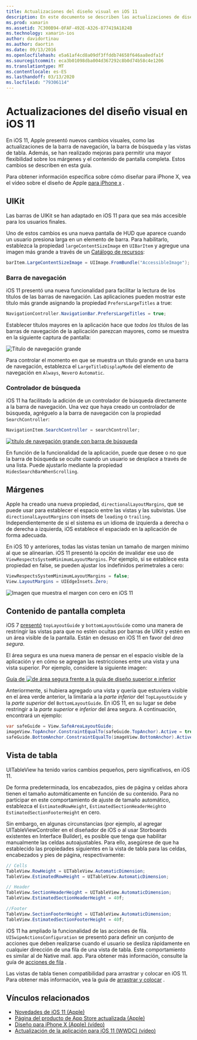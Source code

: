 ```yaml
---
title: Actualizaciones del diseño visual en iOS 11
description: En este documento se describen las actualizaciones de diseño visual que se introdujeron en iOS 11. Se describen los cambios en las barras de navegación, los controladores de búsqueda, los márgenes, el contenido de pantalla completa y las vistas de tabla.
ms.prod: xamarin
ms.assetid: 7C300B94-0FAF-492E-A326-877419A1824B
ms.technology: xamarin-ios
author: davidortinau
ms.author: daortin
ms.date: 09/13/2016
ms.openlocfilehash: e5a61af4cd8a09df3ffddb74658f646aa8edfa1f
ms.sourcegitcommit: eca3b01098dba004d367292c8b0d74b58c4e1206
ms.translationtype: MT
ms.contentlocale: es-ES
ms.lasthandoff: 03/13/2020
ms.locfileid: "79306114"
---
```

# <a name="visual-design-updates-in-ios-11"></a>Actualizaciones del diseño visual en iOS 11

En iOS 11, Apple presentó nuevos cambios visuales, como las actualizaciones de la barra de navegación, la barra de búsqueda y las vistas de tabla. Además, se han realizado mejoras para permitir una mayor flexibilidad sobre los márgenes y el contenido de pantalla completa. Estos cambios se describen en esta guía. 

Para obtener información específica sobre cómo diseñar para iPhone X, vea el vídeo sobre el diseño de Apple [para iPhone x](https://developer.apple.com/videos/play/fall2017/801/) .

## <a name="uikit"></a>UIKit

Las barras de UIKit se han adaptado en iOS 11 para que sea más accesible para los usuarios finales.

Uno de estos cambios es una nueva pantalla de HUD que aparece cuando un usuario presiona larga en un elemento de barra. Para habilitarlo, establezca la propiedad `largeContentSizeImage` en `UIBarItem` y agregue una imagen más grande a través de un [Catálogo de recursos](~/ios/app-fundamentals/images-icons/displaying-an-image.md):

```csharp
barItem.LargeContentSizeImage = UIImage.FromBundle("AccessibleImage");
```

### <a name="navigation-bar"></a>Barra de navegación
iOS 11 presentó una nueva funcionalidad para facilitar la lectura de los títulos de las barras de navegación. Las aplicaciones pueden mostrar este título más grande asignando la propiedad `PrefersLargeTitles` a true:

```csharp
NavigationController.NavigationBar.PrefersLargeTitles = true;
```

Establecer títulos mayores en la aplicación hace que _todos los_ títulos de las barras de navegación de la aplicación parezcan mayores, como se muestra en la siguiente captura de pantalla:

![Título de navegación grande](visual-design-images/image7.png)

Para controlar el momento en que se muestra un título grande en una barra de navegación, establezca el `LargeTitleDisplayMode` del elemento de navegación en `Always`, `Never`o `Automatic`.

### <a name="search-controller"></a>Controlador de búsqueda

iOS 11 ha facilitado la adición de un controlador de búsqueda directamente a la barra de navegación. Una vez que haya creado un controlador de búsqueda, agréguelo a la barra de navegación con la propiedad `SearchController`:

```csharp
NavigationItem.SearchController = searchController;
```

[![título de navegación grande con barra de búsqueda](visual-design-images/image8-sml.png)](visual-design-images/image8-sml.png#lightbox)

En función de la funcionalidad de la aplicación, puede que desee o no que la barra de búsqueda se oculte cuando un usuario se desplace a través de una lista. Puede ajustarlo mediante la propiedad `HidesSearchBarWhenScrolling`.

## <a name="margins"></a>Márgenes

Apple ha creado una nueva propiedad, `directionalLayoutMargins`, que se puede usar para establecer el espacio entre las vistas y las subvistas. Use `directionalLayoutMargins` con insets de `leading` o `trailing`. Independientemente de si el sistema es un idioma de izquierda a derecha o de derecha a izquierda, iOS establece el espaciado en la aplicación de forma adecuada.

En iOS 10 y anteriores, todas las vistas tenían un tamaño de margen mínimo al que se alinearían. iOS 11 presentó la opción de invalidar ese uso de `ViewRespectsSystemMinimumLayoutMargins`. Por ejemplo, si se establece esta propiedad en false, se pueden ajustar los indefinidos perimetrales a cero:

```csharp
ViewRespectsSystemMinimumLayoutMargins = false;
View.LayoutMargins = UIEdgeInsets.Zero;
```

![Imagen que muestra el margen con cero en iOS 11](visual-design-images/image9.png)

<a name="fullscreen" />

## <a name="full-screen-content"></a>Contenido de pantalla completa

iOS 7 [presentó](~/ios/platform/introduction-to-ios7/ios7-ui.md#fullscreen) `topLayoutGuide` y `bottomLayoutGuide` como una manera de restringir las vistas para que no estén ocultas por barras de UIKit y estén en un área visible de la pantalla. Están en desuso en iOS 11 en favor del _área segura_.

El área segura es una nueva manera de pensar en el espacio visible de la aplicación y en cómo se agregan las restricciones entre una vista y una vista superior. Por ejemplo, considere la siguiente imagen:

[Guía de ![de área segura frente a la guía de diseño superior e inferior](visual-design-images/image10-sml.png)](visual-design-images/image10.png#lightbox)

Anteriormente, si hubiera agregado una vista y quería que estuviera visible en el área verde anterior, la limitaría a la _parte inferior_ del `TopLayoutGuide` y la _parte superior_ del `BottomLayoutGuide`. En iOS 11, en su lugar se debe restringir a la _parte superior_ e _inferior_ del área segura. A continuación, encontrará un ejemplo:

```csharp
var safeGuide = View.SafeAreaLayoutGuide;
imageView.TopAnchor.ConstraintEqualTo(safeGuide.TopAnchor).Active = true;
safeGuide.BottomAnchor.ConstraintEqualTo(imageView.BottomAnchor).Active = true;
```

## <a name="table-view"></a>Vista de tabla

UITableView ha tenido varios cambios pequeños, pero significativos, en iOS 11.

De forma predeterminada, los encabezados, pies de página y celdas ahora tienen el tamaño automáticamente en función de su contenido. Para no participar en este comportamiento de ajuste de tamaño automático, establezca el `EstimatedRowHeight`, `EstimatedSectionHeaderHeight`o `EstimatedSectionFooterHeight` en cero.

Sin embargo, en algunas circunstancias (por ejemplo, al agregar UITableViewController en el diseñador de iOS o al usar Storboards existentes en Interface Builder), es posible que tenga que habilitar manualmente las celdas autoajustables. Para ello, asegúrese de que ha establecido las propiedades siguientes en la vista de tabla para las celdas, encabezados y pies de página, respectivamente:

```csharp
// Cells
TableView.RowHeight = UITableView.AutomaticDimension;
TableView.EstimatedRowHeight = UITableView.AutomaticDimension;

// Header
TableView.SectionHeaderHeight = UITableView.AutomaticDimension;
TableView.EstimatedSectionHeaderHeight = 40f;

//Footer
TableView.SectionFooterHeight = UITableView.AutomaticDimension;
TableView.EstimatedSectionFooterHeight = 40f;

```

iOS 11 ha ampliado la funcionalidad de las acciones de fila. `UISwipeActionsConfiguration` se presentó para definir un conjunto de acciones que deben realizarse cuando el usuario se desliza rápidamente en cualquier dirección de una fila de una vista de tabla. Este comportamiento es similar al de Native mail. app. Para obtener más información, consulte la guía de [acciones de fila](~/ios/user-interface/controls/tables/row-action.md) .

Las vistas de tabla tienen compatibilidad para arrastrar y colocar en iOS 11. Para obtener más información, vea la guía de [arrastrar y colocar](~/ios/platform/introduction-to-ios11/drag-and-drop.md#uitableview) .

## <a name="related-links"></a>Vínculos relacionados

- [Novedades de iOS 11 (Apple)](https://developer.apple.com/ios/)
- [Página del producto de App Store actualizada (Apple)](https://developer.apple.com/app-store/product-page/)
- [Diseño para iPhone X (Apple) (vídeo)](https://developer.apple.com/videos/play/fall2017/801/)
- [Actualización de la aplicación para iOS 11 (WWDC) (vídeo)](https://developer.apple.com/videos/play/wwdc2017/204/)
